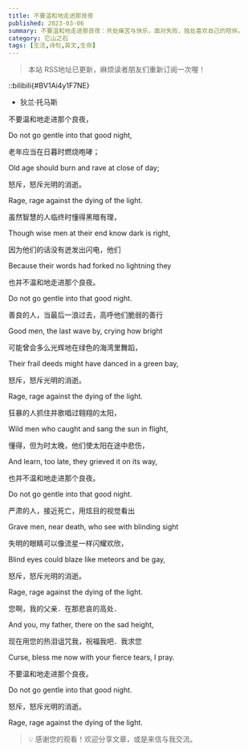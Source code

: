 ```yaml
---
title: 不要温和地走进那良夜
published: 2023-03-06
summary: 不要温和地走进那良夜：共处痛苦与快乐，面对失败，独处喜欢自己的陪伴。
category: 它山之石
tags: [生活,诗句,英文,生命]
---
```


> 本站 RSS地址已更新，麻烦读者朋友们重新订阅一次喔！

::bilibili{#BV1Ai4y1F7NE}

- 狄兰·托马斯

不要温和地走进那个良夜，

Do not go gentle into that good night,

老年应当在日暮时燃烧咆哮；

Old age should burn and rave at close of day;

怒斥，怒斥光明的消逝。

Rage, rage against the dying of the light.

虽然智慧的人临终时懂得黑暗有理，

Though wise men at their end know dark is right,

因为他们的话没有迸发出闪电，他们

Because their words had forked no lightning they

也并不温和地走进那个良夜。

Do not go gentle into that good night.

善良的人，当最后一浪过去，高呼他们脆弱的善行

Good men, the last wave by, crying how bright

可能曾会多么光辉地在绿色的海湾里舞蹈，

Their frail deeds might have danced in a green bay,

怒斥，怒斥光明的消逝。

Rage, rage against the dying of the light.

狂暴的人抓住并歌唱过翱翔的太阳，

Wild men who caught and sang the sun in flight,

懂得，但为时太晚，他们使太阳在途中悲伤，

And learn, too late, they grieved it on its way,

也并不温和地走进那个良夜。

Do not go gentle into that good night.

严肃的人，接近死亡，用炫目的视觉看出

Grave men, near death, who see with blinding sight

失明的眼睛可以像流星一样闪耀欢欣，

Blind eyes could blaze like meteors and be gay,

怒斥，怒斥光明的消逝。

Rage, rage against the dying of the light.

您啊，我的父亲．在那悲哀的高处．

And you, my father, there on the sad height,

现在用您的热泪诅咒我，祝福我吧．我求您

Curse, bless me now with your fierce tears, I pray.

不要温和地走进那个良夜。

Do not go gentle into that good night.

怒斥，怒斥光明的消逝。

Rage, rage against the dying of the light.


> 💡 感谢您的观看！欢迎分享文章，或是来信与我交流。


